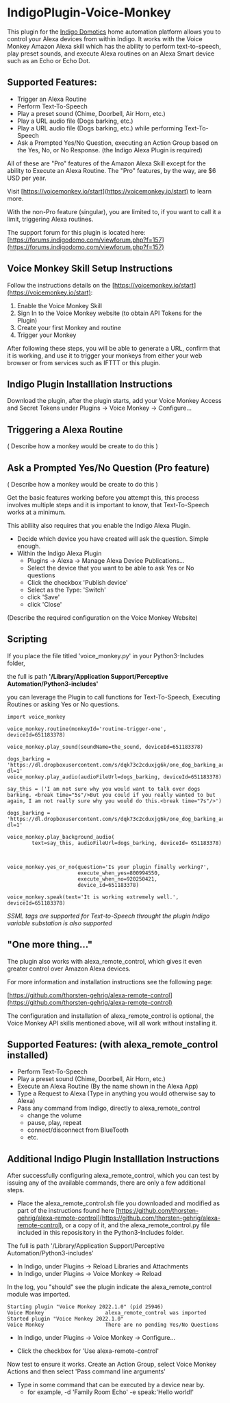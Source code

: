 # IndigoPlugin-Voice-Monkey

This plugin for the [Indigo Domotics](http://www.indigodomo.com/) home automation platform allows you to control your Alexa devices from within Indigo. It works with the Voice Monkey Amazon Alexa skill which has the ability to perform text-to-speech, play preset sounds, and execute Alexa routines on an Alexa Smart device such as an Echo or Echo Dot.

## Supported Features:

- Trigger an Alexa Routine
- Perform Text-To-Speech
- Play a preset sound (Chime, Doorbell, Air Horn, etc.)
- Play a URL audio file (Dogs barking, etc.)
- Play a URL audio file (Dogs barking, etc.) while performing Text-To-Speech
- Ask a Prompted Yes/No Question, executing an Action Group based on the Yes, No, or No Response. (the Indigo Alexa Plugin is required)

All of these are "Pro" features of the Amazon Alexa Skill except for the ability to Execute an Alexa Routine. The "Pro" features, by the way, are $6 USD per year. 

Visit [https://voicemonkey.io/start](https://voicemonkey.io/start) to learn more.

With the non-Pro feature (singular), you are limited to, if you want to call it a limit, triggering Alexa routines. 


The support forum for this plugin is located here: [https://forums.indigodomo.com/viewforum.php?f=157](https://forums.indigodomo.com/viewforum.php?f=157)

## Voice Monkey Skill Setup Instructions

Follow the instructions details on the [https://voicemonkey.io/start](https://voicemonkey.io/start):

1. Enable the Voice Monkey Skill
2. Sign In to the Voice Monkey website (to obtain API Tokens for the Plugin)
3. Create your first Monkey and routine
4. Trigger your Monkey

After following these steps, you will be able to generate a URL, confirm that it is working, and use it to trigger your monkeys from either your web browser or from services such as IFTTT or this plugin.


## Indigo Plugin Installlation Instructions

Download the plugin, after the plugin starts, add your Voice Monkey Access and Secret Tokens under Plugins -> Voice Monkey -> Configure...


## Triggering a Alexa Routine

( Describe how a monkey would be create to do this )


## Ask a Prompted Yes/No Question (Pro feature)

( Describe how a monkey would be create to do this )

Get the basic features working before you attempt this, this process involves multiple steps and it is important to know, that Text-To-Speech works at a minimum. 

This abiliity also requires that you enable the Indigo Alexa Plugin.

- Decide which device you have created will ask the question. Simple enough. 
- Within the Indigo Alexa Plugin
    - Plugins -> Alexa -> Manage Alexa Device Publications...
    - Select the device that you want to be able to ask Yes or No questions
    - Click the checkbox 'Publish device'
    - Select as the Type: 'Switch'
    - click 'Save'
    - click 'Close'

(Describe the required configuration on the Voice Monkey Website)


## Scripting

 If you place the file titled 'voice_monkey.py' in your Python3-Includes folder,

 the full is path **'/Library/Application Support/Perceptive Automation/Python3-includes'**

 you can leverage the Plugin to call functions for Text-To-Speech, Executing Routines or asking Yes or No questions.

    import voice_monkey 

    voice_monkey.routine(monkeyId='routine-trigger-one', deviceId=651183378)

    voice_monkey.play_sound(soundName=the_sound, deviceId=651183378)

    dogs_barking = 'https://dl.dropboxusercontent.com/s/dqk73c2cduxjg6k/one_dog_barking_audacity.mp3?dl=1'
    voice_monkey.play_audio(audioFileUrl=dogs_barking, deviceId=651183378)

    say_this = ('I am not sure why you would want to talk over dogs barking. <break time="5s"/>But you could if you really wanted to but again, I am not really sure why you would do this.<break time="7s"/>')

    dogs_barking = 'https://dl.dropboxusercontent.com/s/dqk73c2cduxjg6k/one_dog_barking_audacity.mp3?dl=1'

    voice_monkey.play_background_audio(
            text=say_this, audioFileUrl=dogs_barking, deviceId= 651183378)



    voice_monkey.yes_or_no(question='Is your plugin finally working?',
                           execute_when_yes=800994550,
                           execute_when_no=920250421,
                           device_id=651183378)

    voice_monkey.speak(text='It is working extremely well.', deviceId=651183378)

*SSML tags are supported for Text-to-Speech throught the plugin*
*Indigo variable substation is also supported*

## "One more thing..."

The plugin also works with alexa_remote_control, which gives it even greater control over Amazon Alexa devices.

For more information and installation instructions see the following page: 

[https://github.com/thorsten-gehrig/alexa-remote-control](https://github.com/thorsten-gehrig/alexa-remote-control)

The configuration and installation of alexa_remote_control is optional, the Voice Monkey API skills mentioned above, will all work without installing it.


## Supported Features: (with alexa_remote_control installed)

- Perform Text-To-Speech
- Play a preset sound (Chime, Doorbell, Air Horn, etc.)
- Execute an Alexa Routine (By the name shown in the Alexa App)
- Type a Request to Alexa (Type in anything you would otherwise say to Alexa)
- Pass any command from Indigo, directly to alexa_remote_control
    - change the volume
    - pause, play, repeat
    - connect/disconnect from BlueTooth
    - etc.


## Additional Indigo Plugin Installlation Instructions

After successfully configuring alexa_remote_control, which you can test by issuing any of the available commands, there are only a few additional steps.

- Place the alexa_remote_control.sh file you downloaded and modified as part of the instructions found here [https://github.com/thorsten-gehrig/alexa-remote-control](https://github.com/thorsten-gehrig/alexa-remote-control), or a copy of it, and the alexa_remote_control.py file included in this reposisitory in the Python3-Includes folder.

The full is path '/Library/Application Support/Perceptive Automation/Python3-includes'

- In Indigo, under Plugins -> Reload Libraries and Attachments
- In Indigo, under Plugins -> Voice Monkey -> Reload

In the log, you "should" see the plugin indicate the alexa_remote_control module was imported.

    Starting plugin "Voice Monkey 2022.1.0" (pid 25946)
    Voice Monkey                    alexa_remote_control was imported
    Started plugin "Voice Monkey 2022.1.0"
    Voice Monkey                    There are no pending Yes/No Questions

- In Indigo, under Plugins -> Voice Monkey -> Configure...

- Click the checkbox for 'Use alexa-remote-control'

Now test to ensure it works. Create an Action Group, select Voice Monkey Actions and then select 'Pass command line arguments'

- Type in some command that can be executed by a device near by. 
    - for example, -d 'Family Room Echo' -e speak:'Hello world!'







